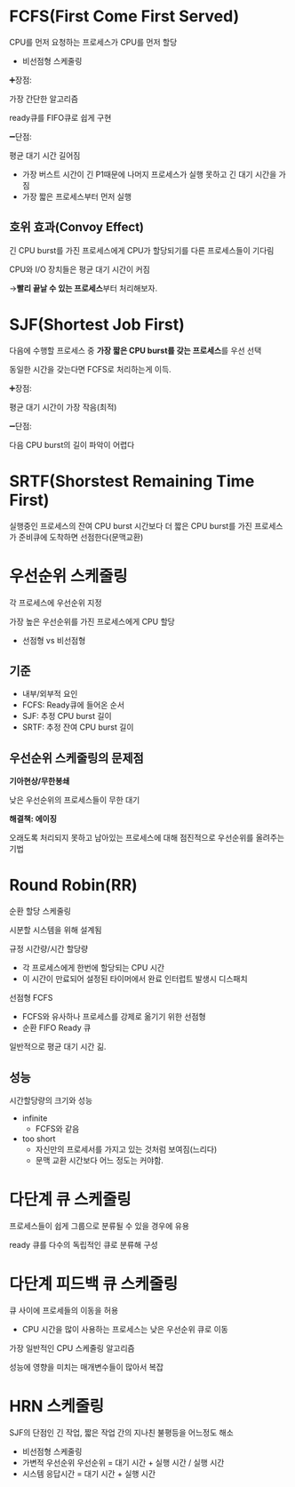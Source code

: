 # FCFS(First Come First Served)

CPU를 먼저 요청하는 프로세스가 CPU를 먼저 할당

- 비선점형 스케줄링

➕장점:

가장 간단한 알고리즘

ready큐를 FIFO큐로 쉽게 구현

➖단점:

평균 대기 시간 길어짐

- 가장 버스트 시간이 긴 P1때문에 나머지 프로세스가 실행 못하고 긴 대기 시간을 가짐
- 가장 짧은 프로세스부터 먼저 실행

## 호위 효과(Convoy Effect)

긴 CPU burst를 가진 프로세스에게 CPU가 할당되기를 다른 프로세스들이 기다림

CPU와 I/O 장치들은 평균 대기 시간이 커짐

→**빨리 끝날 수 있는 프로세스**부터 처리해보자.

# SJF(Shortest Job First)

다음에 수행할 프로세스 중 **가장 짧은 CPU burst를 갖는 프로세스**를 우선 선택

동일한 시간을 갖는다면 FCFS로 처리하는게 이득.

➕장점:

평균 대기 시간이 가장 작음(최적)

➖단점:

다음 CPU burst의 길이 파악이 어렵다

# SRTF(Shorstest Remaining Time First)

실행중인 프로세스의 잔여 CPU burst 시간보다 더 짧은 CPU burst를 가진 프로세스가 준비큐에 도착하면 선점한다(문맥교환)

# 우선순위 스케줄링

각 프로세스에 우선순위 지정

가장 높은 우선순위를 가진 프로세스에게 CPU 할당

- 선점형 vs 비선점형

## 기준

- 내부/외부적 요인
- FCFS: Ready큐에 들어온 순서
- SJF: 추정 CPU burst 길이
- SRTF: 추정 잔여 CPU burst 길이

## 우선순위 스케줄링의 문제점

**기아현상/무한봉쇄**

낮은 우선순위의 프로세스들이 무한 대기

**해결책: 에이징**

오래도록 처리되지 못하고 남아있는 프로세스에 대해 점진적으로 우선순위를 올려주는 기법

# Round Robin(RR)

순환 할당 스케줄링

시분할 시스템을 위해 설계됨

규정 시간량/시간 할당량

- 각 프로세스에게 한번에 할당되는 CPU 시간
- 이 시간이 만료되어 설정된 타이머에서 완료 인터럽트 발생시 디스패치

선점형 FCFS

- FCFS와 유사하나 프로세스를 강제로 옮기기 위한 선점형
- 순환 FIFO Ready 큐

일반적으로 평균 대기 시간 긺.

## 성능

시간할당량의 크기와 성능

- infinite
  - FCFS와 같음
- too short
  - 자신만의 프로세서를 가지고 있는 것처럼 보여짐(느리다)
  - 문맥 교환 시간보다 어느 정도는 커야함.

# 다단계 큐 스케줄링

프로세스들이 쉽게 그룹으로 분류될 수 있을 경우에 유용

ready 큐를 다수의 독립적인 큐로 분류해 구성

# 다단계 피드백 큐 스케줄링

큐 사이에 프로세들의 이동을 허용

- CPU 시간을 많이 사용하는 프로세스는 낮은 우선순위 큐로 이동

가장 일반적인 CPU 스케줄링 알고리즘

성능에 영향을 미치는 매개변수들이 많아서 복잡

# HRN 스케줄링

SJF의 단점인 긴 작업, 짧은 작업 간의 지나친 불평등을 어느정도 해소

- 비선점형 스케줄링
- 가변적 우선순위
  우선순위 = 대기 시간 + 실행 시간 / 실행 시간
- 시스템 응답시간 = 대기 시간 + 실행 시간
